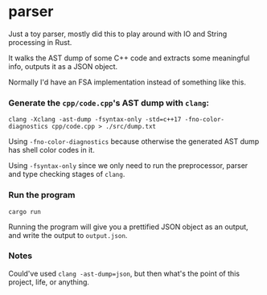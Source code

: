 # parser

Just a toy parser, mostly did this to play around with IO and String processing in Rust.

It walks the AST dump of some C++ code and extracts some meaningful info, outputs it as a JSON object.

Normally I'd have an FSA implementation instead of something like this.

### Generate the `cpp/code.cpp`'s AST dump with `clang`:
`clang -Xclang -ast-dump -fsyntax-only -std=c++17 -fno-color-diagnostics cpp/code.cpp > ./src/dump.txt`

Using `-fno-color-diagnostics` because otherwise the generated AST dump has shell color codes in it.

Using `-fsyntax-only` since we only need to run the preprocessor, parser and type checking stages of `clang`.


### Run the program
`cargo run`

Running the program will give you a prettified JSON object as an output, and write the output to `output.json`.


### Notes
Could've used `clang -ast-dump=json`, but then what's the point of this project, life, or anything.
